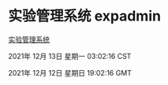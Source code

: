 # 实验管理系统 expadmin
[实验管理系统](http://59.174.25.102:56808/expadmin-782313d2-e1b1-4ea7-932e-3a55e6a1a4d0/)

2021年 12月 13日 星期一 03:02:16 CST

2021年 12月 12日 星期日 19:02:16 GMT
